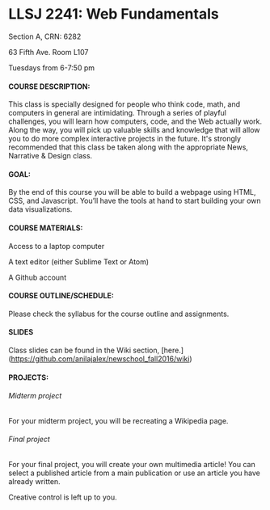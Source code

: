 # LLSJ 2241: Web Fundamentals

Section A, CRN: 6282

63 Fifth Ave. Room L107

Tuesdays from 6-7:50 pm

#### COURSE DESCRIPTION: 
This class is specially designed for people who think code, math, and computers in general are intimidating. Through a series of playful challenges, you will learn how computers, code, and the Web actually work. Along the way, you will pick up valuable skills and knowledge that will allow you to do more complex interactive projects in the future. It's strongly recommended that this class be taken along with the appropriate News, Narrative & Design class.

#### GOAL:
By the end of this course you will be able to build a webpage using HTML, CSS, and Javascript. You’ll have the tools at hand to start building your own data visualizations. 

#### COURSE MATERIALS: 
Access to a laptop computer 

A text editor (either Sublime Text or Atom) 

A Github account

#### COURSE OUTLINE/SCHEDULE: 

Please check the syllabus for the course outline and assignments. 

#### SLIDES

Class slides can be found in the Wiki section, [here.] (https://github.com/anilajalex/newschool_fall2016/wiki)

#### PROJECTS: 

###### Midterm project 

For your midterm project, you will be recreating a Wikipedia page. 

###### Final project

For your final project, you will create your own multimedia article! You can select a published article from a main publication or use an article you have already written. 

Creative control is left up to you. 
